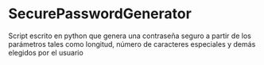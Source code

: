 # SecurePasswordGenerator
Script escrito en python que genera una contraseña seguro a partir de los parámetros tales como longitud, número de caracteres especiales y demás elegidos por el usuario
